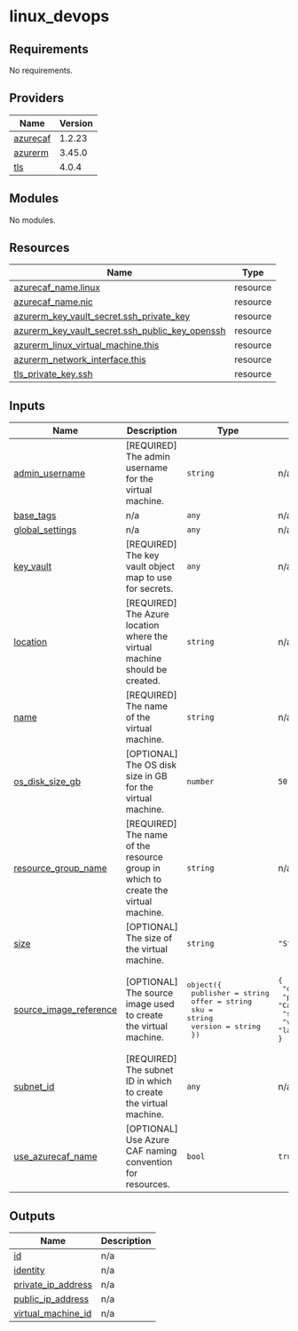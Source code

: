 # linux_devops

<!-- BEGINNING OF PRE-COMMIT-TERRAFORM DOCS HOOK -->
## Requirements

No requirements.

## Providers

| Name | Version |
|------|---------|
| <a name="provider_azurecaf"></a> [azurecaf](#provider\_azurecaf) | 1.2.23 |
| <a name="provider_azurerm"></a> [azurerm](#provider\_azurerm) | 3.45.0 |
| <a name="provider_tls"></a> [tls](#provider\_tls) | 4.0.4 |

## Modules

No modules.

## Resources

| Name | Type |
|------|------|
| [azurecaf_name.linux](https://registry.terraform.io/providers/aztfmod/azurecaf/latest/docs/resources/name) | resource |
| [azurecaf_name.nic](https://registry.terraform.io/providers/aztfmod/azurecaf/latest/docs/resources/name) | resource |
| [azurerm_key_vault_secret.ssh_private_key](https://registry.terraform.io/providers/hashicorp/azurerm/latest/docs/resources/key_vault_secret) | resource |
| [azurerm_key_vault_secret.ssh_public_key_openssh](https://registry.terraform.io/providers/hashicorp/azurerm/latest/docs/resources/key_vault_secret) | resource |
| [azurerm_linux_virtual_machine.this](https://registry.terraform.io/providers/hashicorp/azurerm/latest/docs/resources/linux_virtual_machine) | resource |
| [azurerm_network_interface.this](https://registry.terraform.io/providers/hashicorp/azurerm/latest/docs/resources/network_interface) | resource |
| [tls_private_key.ssh](https://registry.terraform.io/providers/hashicorp/tls/latest/docs/resources/private_key) | resource |

## Inputs

| Name | Description | Type | Default | Required |
|------|-------------|------|---------|:--------:|
| <a name="input_admin_username"></a> [admin\_username](#input\_admin\_username) | [REQUIRED] The admin username for the virtual machine. | `string` | n/a | yes |
| <a name="input_base_tags"></a> [base\_tags](#input\_base\_tags) | n/a | `any` | n/a | yes |
| <a name="input_global_settings"></a> [global\_settings](#input\_global\_settings) | n/a | `any` | n/a | yes |
| <a name="input_key_vault"></a> [key\_vault](#input\_key\_vault) | [REQUIRED] The key vault object map to use for secrets. | `any` | n/a | yes |
| <a name="input_location"></a> [location](#input\_location) | [REQUIRED] The Azure location where the virtual machine should be created. | `string` | n/a | yes |
| <a name="input_name"></a> [name](#input\_name) | [REQUIRED] The name of the virtual machine. | `string` | n/a | yes |
| <a name="input_os_disk_size_gb"></a> [os\_disk\_size\_gb](#input\_os\_disk\_size\_gb) | [OPTIONAL] The OS disk size in GB for the virtual machine. | `number` | `50` | no |
| <a name="input_resource_group_name"></a> [resource\_group\_name](#input\_resource\_group\_name) | [REQUIRED] The name of the resource group in which to create the virtual machine. | `string` | n/a | yes |
| <a name="input_size"></a> [size](#input\_size) | [OPTIONAL] The size of the virtual machine. | `string` | `"Standard_D2s_v3"` | no |
| <a name="input_source_image_reference"></a> [source\_image\_reference](#input\_source\_image\_reference) | [OPTIONAL] The source image used to create the virtual machine. | <pre>object({<br>    publisher = string<br>    offer     = string<br>    sku       = string<br>    version   = string<br>  })</pre> | <pre>{<br>  "offer": "0001-com-ubuntu-server-focal",<br>  "publisher": "Canonical",<br>  "sku": "20_04-lts-gen2",<br>  "version": "latest"<br>}</pre> | no |
| <a name="input_subnet_id"></a> [subnet\_id](#input\_subnet\_id) | [REQUIRED] The subnet ID in which to create the virtual machine. | `any` | n/a | yes |
| <a name="input_use_azurecaf_name"></a> [use\_azurecaf\_name](#input\_use\_azurecaf\_name) | [OPTIONAL] Use Azure CAF naming convention for resources. | `bool` | `true` | no |

## Outputs

| Name | Description |
|------|-------------|
| <a name="output_id"></a> [id](#output\_id) | n/a |
| <a name="output_identity"></a> [identity](#output\_identity) | n/a |
| <a name="output_private_ip_address"></a> [private\_ip\_address](#output\_private\_ip\_address) | n/a |
| <a name="output_public_ip_address"></a> [public\_ip\_address](#output\_public\_ip\_address) | n/a |
| <a name="output_virtual_machine_id"></a> [virtual\_machine\_id](#output\_virtual\_machine\_id) | n/a |
<!-- END OF PRE-COMMIT-TERRAFORM DOCS HOOK -->
